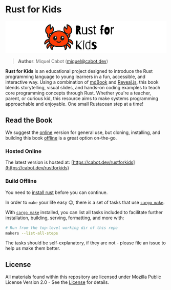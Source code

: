 # Rust for Kids

![Logo](./content/img/logo.png)

> **Author**: Miquel Cabot ([miquel@cabot.dev](mailto:miquel@cabot.dev))

**Rust for Kids** is an educational project designed to introduce the Rust programming language to young learners in a fun, accessible, and interactive way. Using a combination of [mdBook](https://rust-lang.github.io/mdBook/) and [Reveal.js](https://revealjs.com/), this book blends storytelling, visual slides, and hands-on coding examples to teach core programming concepts through Rust. Whether you're a teacher, parent, or curious kid, this resource aims to make systems programming approachable and enjoyable. One small Rustacean step at a time!

## Read the Book

We suggest the [online](#hosted-online) version for general use, but cloning, installing, and building this book [offline](#build-offline) is a great option on-the-go.

### Hosted Online

The latest version is hosted at: [https://cabot.dev/rustforkids](https://cabot.dev/rustforkids)

### Build Offline

You need to [install rust](https://www.rust-lang.org/tools/install) before you can continue.

In order to `make` your life easy 😉, there is a set of tasks that use [`cargo make`](https://sagiegurari.github.io/cargo-make/#overview).

With [`cargo make`](https://sagiegurari.github.io/cargo-make/#installation) installed, you can list all tasks included to facilitate further installation, building, serving, formatting, and more with:

```sh
# Run from the top-level working dir of this repo
makers --list-all-steps
```

The tasks should be self-explanatory, if they are not - please file an issue to help us make them better.

## License

All materials found within this repository are licensed under Mozilla Public License Version 2.0 - See the [License](./LICENSE.md) for details.

